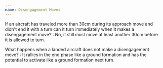 ```yaml
---
name: Disengagement Moves
---
```

If an aircraft has traveled more than 30cm during its approach move and didn't end it with a turn can it turn immediately when it makes a disengagement move?
: No, it still must move at least another 30cm before it is allowed to turn.

What happens when a landed aircraft does not make a disengagement move?
: It rallies in the end phase like a ground formation and has the potential to activate like a ground formation next turn.